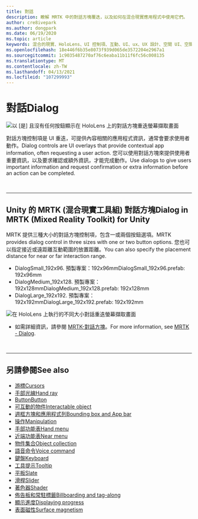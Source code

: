 ```yaml
---
title: 對話
description: 瞭解 MRTK 中的對話方塊覆迭，以及如何在混合現實應用程式中使用它們。
author: cre8ivepark
ms.author: dongpark
ms.date: 06/19/2020
ms.topic: article
keywords: 混合的現實、HoloLens、UI 控制項、互動、UI、ux、UX 設計、空間 UI、空間互動、3D UI、3D UX、混合現實耳機、windows mixed reality 耳機、虛擬實境耳機、HoloLens、MRTK、混合現實工具組
ms.openlocfilehash: 18e446f6b35e8073f939d065de3572204e2967a1
ms.sourcegitcommit: 1c9035487270af76c6eaba11b11f6fc56c008135
ms.translationtype: MT
ms.contentlocale: zh-TW
ms.lasthandoff: 04/13/2021
ms.locfileid: "107299993"
---
```

# <a name="dialog"></a><span data-ttu-id="0a3eb-104">對話</span><span class="sxs-lookup"><span data-stu-id="0a3eb-104">Dialog</span></span>

![以 [是] 且沒有任何按鈕顯示在 HoloLens 上的對話方塊重迭螢幕擷取畫面](images/MRTK_UX_Dialog.jpg)

<span data-ttu-id="0a3eb-106">對話方塊控制項是 UI 重迭，可提供內容相關的應用程式資訊，通常會要求使用者動作。</span><span class="sxs-lookup"><span data-stu-id="0a3eb-106">Dialog controls are UI overlays that provide contextual app information, often requesting a user action.</span></span> <span data-ttu-id="0a3eb-107">您可以使用對話方塊來提供使用者重要資訊，以及要求確認或額外資訊，才能完成動作。</span><span class="sxs-lookup"><span data-stu-id="0a3eb-107">Use dialogs to give users important information and request confirmation or extra information before an action can be completed.</span></span>

<br>

---

## <a name="dialog-in-mrtk-mixed-reality-toolkit-for-unity"></a><span data-ttu-id="0a3eb-108">Unity 的 MRTK (混合現實工具組) 對話方塊</span><span class="sxs-lookup"><span data-stu-id="0a3eb-108">Dialog in MRTK (Mixed Reality Toolkit) for Unity</span></span>
<span data-ttu-id="0a3eb-109">MRTK 提供三種大小的對話方塊控制項，包含一或兩個按鈕選項。</span><span class="sxs-lookup"><span data-stu-id="0a3eb-109">MRTK provides dialog control in three sizes with one or two button options.</span></span> <span data-ttu-id="0a3eb-110">您也可以指定接近或遠距離互動範圍的放置距離。</span><span class="sxs-lookup"><span data-stu-id="0a3eb-110">You can also specify the placement distance for near or far interaction range.</span></span> 

- <span data-ttu-id="0a3eb-111">DialogSmall_192x96. 預製專案：192x96mm</span><span class="sxs-lookup"><span data-stu-id="0a3eb-111">DialogSmall_192x96.prefab: 192x96mm</span></span>
- <span data-ttu-id="0a3eb-112">DialogMedium_192x128. 預製專案：192x128mm</span><span class="sxs-lookup"><span data-stu-id="0a3eb-112">DialogMedium_192x128.prefab: 192x128mm</span></span>
- <span data-ttu-id="0a3eb-113">DialogLarge_192x192. 預製專案：192x192mm</span><span class="sxs-lookup"><span data-stu-id="0a3eb-113">DialogLarge_192x192.prefab: 192x192mm</span></span>

![在 HoloLens 上執行的不同大小對話重迭螢幕擷取畫面](images/MRTK_UX_Dialog_Types.jpg)


* <span data-ttu-id="0a3eb-115">如需詳細資訊，請參閱 [MRTK-對話方塊](https://docs.microsoft.com/windows/mixed-reality/mrtk-unity/features/ux-building-blocks/dialog)。</span><span class="sxs-lookup"><span data-stu-id="0a3eb-115">For more information, see [MRTK - Dialog](https://docs.microsoft.com/windows/mixed-reality/mrtk-unity/features/ux-building-blocks/dialog).</span></span>

<br>

---

## <a name="see-also"></a><span data-ttu-id="0a3eb-116">另請參閱</span><span class="sxs-lookup"><span data-stu-id="0a3eb-116">See also</span></span>

* [<span data-ttu-id="0a3eb-117">游標</span><span class="sxs-lookup"><span data-stu-id="0a3eb-117">Cursors</span></span>](cursors.md)
* [<span data-ttu-id="0a3eb-118">手部光線</span><span class="sxs-lookup"><span data-stu-id="0a3eb-118">Hand ray</span></span>](point-and-commit.md)
* [<span data-ttu-id="0a3eb-119">Button</span><span class="sxs-lookup"><span data-stu-id="0a3eb-119">Button</span></span>](button.md)
* [<span data-ttu-id="0a3eb-120">可互動的物件</span><span class="sxs-lookup"><span data-stu-id="0a3eb-120">Interactable object</span></span>](interactable-object.md)
* [<span data-ttu-id="0a3eb-121">週框方塊和應用程式列</span><span class="sxs-lookup"><span data-stu-id="0a3eb-121">Bounding box and App bar</span></span>](app-bar-and-bounding-box.md)
* [<span data-ttu-id="0a3eb-122">操作</span><span class="sxs-lookup"><span data-stu-id="0a3eb-122">Manipulation</span></span>](direct-manipulation.md)
* [<span data-ttu-id="0a3eb-123">手部功能表</span><span class="sxs-lookup"><span data-stu-id="0a3eb-123">Hand menu</span></span>](hand-menu.md)
* [<span data-ttu-id="0a3eb-124">近端功能表</span><span class="sxs-lookup"><span data-stu-id="0a3eb-124">Near menu</span></span>](near-menu.md)
* [<span data-ttu-id="0a3eb-125">物件集合</span><span class="sxs-lookup"><span data-stu-id="0a3eb-125">Object collection</span></span>](object-collection.md)
* [<span data-ttu-id="0a3eb-126">語音命令</span><span class="sxs-lookup"><span data-stu-id="0a3eb-126">Voice command</span></span>](voice-input.md)
* [<span data-ttu-id="0a3eb-127">鍵盤</span><span class="sxs-lookup"><span data-stu-id="0a3eb-127">Keyboard</span></span>](keyboard.md)
* [<span data-ttu-id="0a3eb-128">工具提示</span><span class="sxs-lookup"><span data-stu-id="0a3eb-128">Tooltip</span></span>](tooltip.md)
* [<span data-ttu-id="0a3eb-129">平板</span><span class="sxs-lookup"><span data-stu-id="0a3eb-129">Slate</span></span>](slate.md)
* [<span data-ttu-id="0a3eb-130">滑桿</span><span class="sxs-lookup"><span data-stu-id="0a3eb-130">Slider</span></span>](slider.md)
* [<span data-ttu-id="0a3eb-131">著色器</span><span class="sxs-lookup"><span data-stu-id="0a3eb-131">Shader</span></span>](shader.md)
* [<span data-ttu-id="0a3eb-132">佈告板和常駐標籤</span><span class="sxs-lookup"><span data-stu-id="0a3eb-132">Billboarding and tag-along</span></span>](billboarding-and-tag-along.md)
* [<span data-ttu-id="0a3eb-133">顯示進度</span><span class="sxs-lookup"><span data-stu-id="0a3eb-133">Displaying progress</span></span>](progress.md)
* [<span data-ttu-id="0a3eb-134">表面磁性</span><span class="sxs-lookup"><span data-stu-id="0a3eb-134">Surface magnetism</span></span>](surface-magnetism.md)
